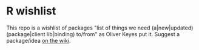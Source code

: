 # R wishlist

This repo is a wishlist of packages "list of things we need (a|new|updated) (package|client lib|binding) to/from" as Oliver Keyes put it. Suggest a package/idea [on the wiki](https://github.com/ropensci/wishlist/wiki).

